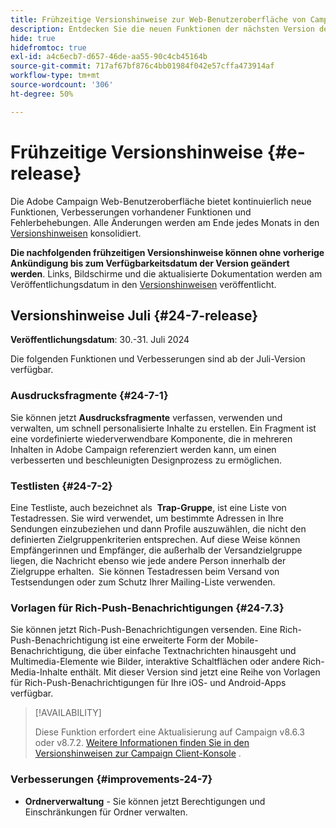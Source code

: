 ```yaml
---
title: Frühzeitige Versionshinweise zur Web-Benutzeroberfläche von Campaign v8
description: Entdecken Sie die neuen Funktionen der nächsten Version der Campaign Web-Benutzeroberfläche
hide: true
hidefromtoc: true
exl-id: a4c6ecb7-d657-46de-aa55-90c4cb45164b
source-git-commit: 717af67bf876c4bb01984f042e57cffa473914af
workflow-type: tm+mt
source-wordcount: '306'
ht-degree: 50%

---
```


# Frühzeitige Versionshinweise {#e-release}

Die Adobe Campaign Web-Benutzeroberfläche bietet kontinuierlich neue Funktionen, Verbesserungen vorhandener Funktionen und Fehlerbehebungen. Alle Änderungen werden am Ende jedes Monats in den [Versionshinweisen](release-notes.md) konsolidiert.

**Die nachfolgenden frühzeitigen Versionshinweise können ohne vorherige Ankündigung bis zum Verfügbarkeitsdatum der Version geändert werden**. Links, Bildschirme und die aktualisierte Dokumentation werden am Veröffentlichungsdatum in den [Versionshinweisen](release-notes.md) veröffentlicht.

## Versionshinweise Juli {#24-7-release}

**Veröffentlichungsdatum**: 30.-31. Juli 2024

Die folgenden Funktionen und Verbesserungen sind ab der Juli-Version verfügbar.

### Ausdrucksfragmente {#24-7-1}

Sie können jetzt **Ausdrucksfragmente** verfassen, verwenden und verwalten, um schnell personalisierte Inhalte zu erstellen. Ein Fragment ist eine vordefinierte wiederverwendbare Komponente, die in mehreren Inhalten in Adobe Campaign referenziert werden kann, um einen verbesserten und beschleunigten Designprozess zu ermöglichen.

### Testlisten {#24-7-2}

Eine Testliste, auch bezeichnet als  **Trap-Gruppe**, ist eine Liste von Testadressen. Sie wird verwendet, um bestimmte Adressen in Ihre Sendungen einzubeziehen und dann Profile auszuwählen, die nicht den definierten Zielgruppenkriterien entsprechen. Auf diese Weise können Empfängerinnen und Empfänger, die außerhalb der Versandzielgruppe liegen, die Nachricht ebenso wie jede andere Person innerhalb der Zielgruppe erhalten.  Sie können Testadressen beim Versand von Testsendungen oder zum Schutz Ihrer Mailing-Liste verwenden.

### Vorlagen für Rich-Push-Benachrichtigungen {#24-7.3}

Sie können jetzt Rich-Push-Benachrichtigungen versenden. Eine Rich-Push-Benachrichtigung ist eine erweiterte Form der Mobile-Benachrichtigung, die über einfache Textnachrichten hinausgeht und Multimedia-Elemente wie Bilder, interaktive Schaltflächen oder andere Rich-Media-Inhalte enthält. Mit dieser Version sind jetzt eine Reihe von Vorlagen für Rich-Push-Benachrichtigungen für Ihre iOS- und Android-Apps verfügbar.

>[!AVAILABILITY]
>
>Diese Funktion erfordert eine Aktualisierung auf Campaign v8.6.3 oder v8.7.2. [Weitere Informationen finden Sie in den Versionshinweisen zur Campaign Client-Konsole](https://experienceleague.adobe.com/en/docs/campaign/campaign-v8/releases/release-notes) .


### Verbesserungen {#improvements-24-7}

* **Ordnerverwaltung** - Sie können jetzt Berechtigungen und Einschränkungen für Ordner verwalten.
